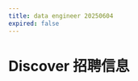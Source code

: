 ```yaml
---
title: data engineer 20250604
expired: false
---
```


# Discover 招聘信息

<JobPostingTable job-posting-json-path="discover/data/data-engineer-20250604-2.json"/>
